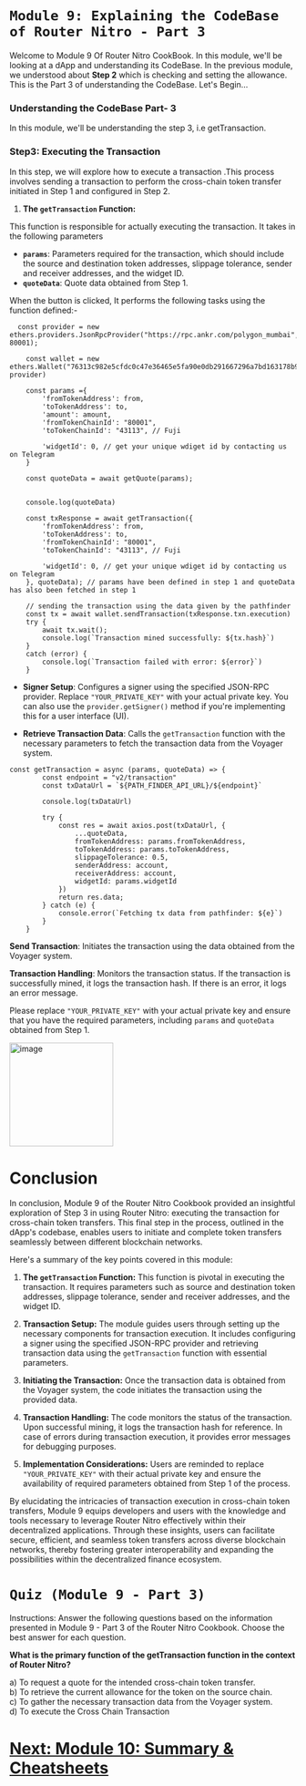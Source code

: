 # `Module 9: Explaining the CodeBase of Router Nitro - Part 3`

Welcome to Module 9 Of Router Nitro CookBook. In this module, we'll be looking at a dApp and understanding its CodeBase. In the previous module, we understood about **Step 2** which is checking and setting the allowance. This is the Part 3 of understanding the CodeBase. Let's Begin...

### Understanding the CodeBase Part- 3

In this module, we'll be understanding the step 3, i.e getTransaction.

### Step3: Executing the Transaction

In this step, we will explore how to execute a transaction .This process involves sending a transaction to perform the cross-chain token transfer initiated in Step 1 and configured in Step 2.

1. **The `getTransaction` Function:**

This function is responsible for actually executing the transaction. It takes in the following parameters

- **`params`**: Parameters required for the transaction, which should include the source and destination token addresses, slippage tolerance, sender and receiver addresses, and the widget ID.
- **`quoteData`**: Quote data obtained from Step 1.

When the button is clicked, It performs the following tasks using the function defined:-

```
  const provider = new ethers.providers.JsonRpcProvider("https://rpc.ankr.com/polygon_mumbai", 80001);

    const wallet = new ethers.Wallet("76313c982e5cfdc0c47e36465e5fa90e0db291667296a7bd163178b955162b13", provider)

	const params ={
		'fromTokenAddress': from,
		'toTokenAddress': to,
		'amount': amount,
		'fromTokenChainId': "80001",
		'toTokenChainId': "43113", // Fuji

		'widgetId': 0, // get your unique wdiget id by contacting us on Telegram
	}

	const quoteData = await getQuote(params);


	console.log(quoteData)

    const txResponse = await getTransaction({
		'fromTokenAddress': from,
		'toTokenAddress': to,
		'fromTokenChainId': "80001",
		'toTokenChainId': "43113", // Fuji

		'widgetId': 0, // get your unique wdiget id by contacting us on Telegram
	}, quoteData); // params have been defined in step 1 and quoteData has also been fetched in step 1

    // sending the transaction using the data given by the pathfinder
    const tx = await wallet.sendTransaction(txResponse.txn.execution)
    try {
        await tx.wait();
        console.log(`Transaction mined successfully: ${tx.hash}`)
    }
    catch (error) {
        console.log(`Transaction failed with error: ${error}`)
    }
```

- **Signer Setup**: Configures a signer using the specified JSON-RPC provider. Replace `"YOUR_PRIVATE_KEY"` with your actual private key. You can also use the `provider.getSigner()` method if you're implementing this for a user interface (UI).

- **Retrieve Transaction Data**: Calls the `getTransaction` function with the necessary parameters to fetch the transaction data from the Voyager system.

```
const getTransaction = async (params, quoteData) => {
		const endpoint = "v2/transaction"
		const txDataUrl = `${PATH_FINDER_API_URL}/${endpoint}`

		console.log(txDataUrl)

		try {
			const res = await axios.post(txDataUrl, {
				...quoteData,
				fromTokenAddress: params.fromTokenAddress,
				toTokenAddress: params.toTokenAddress,
				slippageTolerance: 0.5,
				senderAddress: account,
				receiverAddress: account,
				widgetId: params.widgetId
			})
			return res.data;
		} catch (e) {
			console.error(`Fetching tx data from pathfinder: ${e}`)
		}
	}
```

**Send Transaction**: Initiates the transaction using the data obtained from the Voyager system.

**Transaction Handling**: Monitors the transaction status. If the transaction is successfully mined, it logs the transaction hash. If there is an error, it logs an error message.

Please replace `"YOUR_PRIVATE_KEY"` with your actual private key and ensure that you have the required parameters, including `params` and `quoteData` obtained from Step 1.

<img width="182" alt="image" src="https://github.com/router-resources/Voyager-2-Cookbook/assets/124175970/7ea56614-6412-43f5-aab8-5e28aa044ff8">

# Conclusion

In conclusion, Module 9 of the Router Nitro Cookbook provided an insightful exploration of Step 3 in using Router Nitro: executing the transaction for cross-chain token transfers. This final step in the process, outlined in the dApp's codebase, enables users to initiate and complete token transfers seamlessly between different blockchain networks.

Here's a summary of the key points covered in this module:

1. **The `getTransaction` Function:** This function is pivotal in executing the transaction. It requires parameters such as source and destination token addresses, slippage tolerance, sender and receiver addresses, and the widget ID.

2. **Transaction Setup:** The module guides users through setting up the necessary components for transaction execution. It includes configuring a signer using the specified JSON-RPC provider and retrieving transaction data using the `getTransaction` function with essential parameters.

3. **Initiating the Transaction:** Once the transaction data is obtained from the Voyager system, the code initiates the transaction using the provided data.

4. **Transaction Handling:** The code monitors the status of the transaction. Upon successful mining, it logs the transaction hash for reference. In case of errors during transaction execution, it provides error messages for debugging purposes.

5. **Implementation Considerations:** Users are reminded to replace `"YOUR_PRIVATE_KEY"` with their actual private key and ensure the availability of required parameters obtained from Step 1 of the process.

By elucidating the intricacies of transaction execution in cross-chain token transfers, Module 9 equips developers and users with the knowledge and tools necessary to leverage Router Nitro effectively within their decentralized applications. Through these insights, users can facilitate secure, efficient, and seamless token transfers across diverse blockchain networks, thereby fostering greater interoperability and expanding the possibilities within the decentralized finance ecosystem.

# `Quiz (Module 9 - Part 3)`

Instructions: Answer the following questions based on the information presented in Module 9 - Part 3 of the Router Nitro Cookbook. Choose the best answer for each question.

**What is the primary function of the getTransaction function in the context of Router Nitro?**

a) To request a quote for the intended cross-chain token transfer.<br>
b) To retrieve the current allowance for the token on the source chain.<br>
c) To gather the necessary transaction data from the Voyager system.<br>
d) To execute the Cross Chain Transaction


# [ Next: Module 10: Summary & Cheatsheets ](Module10.md)



